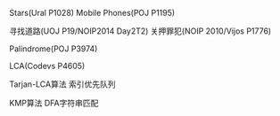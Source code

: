 Stars(Ural P1028)
Mobile Phones(POJ P1195)

寻找道路(UOJ P19/NOIP2014 Day2T2)
关押罪犯(NOIP 2010/Vijos P1776)

Palindrome(POJ P3974)

LCA(Codevs P4605)


Tarjan-LCA算法
索引优先队列

KMP算法
DFA字符串匹配
